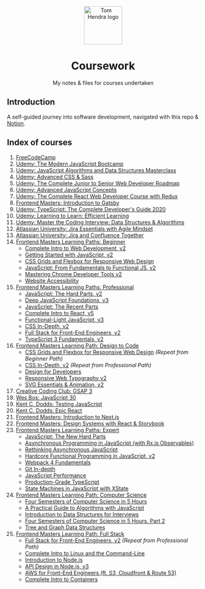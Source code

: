 <div align=center>
<img alt="Tom Hendra logo" src="https://res.cloudinary.com/tomhendra/image/upload/v1567091669/tomhendra-logo/tomhendra-logo-round-1024.png" width="100" />
<h1>Coursework</h1>
<p>My notes & files for courses undertaken</p>
</div>

## Introduction

A self-guided journey into software development, navigated with this repo & [Notion](https://www.notion.so/tomhendra/aee55240fda84fb3a0508cf3f7f49cf1?v=8c5ca7124255468ca320027f057e700d).

## Index of courses

1.  [FreeCodeCamp](1-free-code-camp)
2.  [Udemy: The Modern JavaScript Bootcamp](2-modern-javascript-bootcamp)
3.  [Udemy: JavaScript Algorithms and Data Structures Masterclass](3-algorithms-and-data-structures)
4.  [Udemy: Advanced CSS & Sass](4-advanced-css-and-sass)
5.  [Udemy: The Complete Junior to Senior Web Developer Roadmap](5-complete-junior-to-senior-web-developer)
6.  [Udemy: Advanced JavaScript Concepts](6-advanced-javascript-concepts)
7.  [Udemy: The Complete React Web Developer Course with Redux](7-complete-react-web-developer)
8.  [Frontend Masters: Introduction to Gatsby](8-gatsby-intro)
9.  [Udemy: TypeScript: The Complete Developer's Guide 2020](9-typescript-complete-developers-guide)
10. [Udemy: Learning to Learn: Efficient Learning](10-learning-to-learn)
11. [Udemy: Master the Coding Interview: Data Structures & Algorithms](11-master-the-coding-interview)
12. [Atlassian University: Jira Essentials with Agile Mindset](12-jira-essentials-with-agile-mindset)
13. [Atlassian University: Jira and Confluence Together](13-jira-and-confluence-together)
14. [Frontend Masters Learning Paths: Beginner](14-fem-beginner)
    - [Complete Intro to Web Development, v2](14-fem-beginner/1-complete-intro-to-web-development-v2)
    - [Getting Started with JavaScript, v2](14-fem-beginner/2-getting-started-with-javascript-v2)
    - [CSS Grids and Flexbox for Responsive Web Design](14-fem-beginner/3-css-grids-and-flexbox-for-responsive-web-design)
    - [JavaScript: From Fundamentals to Functional JS, v2](14-fem-beginner/4-javascript-from-fundamentals-to-functional-js-v2)
    - [Mastering Chrome Developer Tools v2](14-fem-beginner/5-mastering-chrome-developer-tools-v2)
    - [Website Accessibility]()
15. [Frontend Masters Learning Paths: Professional](15-fem-professional)
    - [JavaScript: The Hard Parts, v2](15-fem-professional/1-javascript-the-hard-parts-v2)
    - [Deep JavaScript Foundations, v3](15-fem-professional/2-deep-javascript-foundations-v3)
    - [JavaScript: The Recent Parts](15-fem-professional/3-javascript-the-recent-parts)
    - [Complete Intro to React, v5](15-fem-professional/4-complete-intro-to-react-v5)
    - [Functional-Light JavaScript, v3](15-fem-professional/5-functional-light-javascript-v3)
    - [CSS In-Depth, v2](15-fem-professional/6-css-in-depth-v2)
    - [Full Stack for Front-End Engineers, v2](15-fem-professional/7-full-stack-for-front-end-engineers-v2)
    - [TypeScript 3 Fundamentals, v2]()
16. [Frontend Masters Learning Path: Design to Code](16-fem-design-to-code)
    - [CSS Grids and Flexbox for Responsive Web Design](14-fem-beginner/3-css-grids-and-flexbox-for-responsive-web-design) _(Repeat from Beginner Path)_
    - [CSS In-Depth, v2](15-fem-professional/6-css-in-depth-v2) _(Repeat from Professional Path)_
    - [Design for Developers](16-fem-design-to-code/1-design-for-developers)
    - [Responsive Web Typography v2](16-fem-design-to-code/1-design-for-developers)
    - [SVG Essentials & Animation, v2](16-fem-design-to-code/3-svg-essentials-and-animation-v2)
17. [Creative Coding Club: GSAP 3](17-ccc-gsap-3)
18. [Wes Bos: JavaScript 30](18-javascript30)
19. [Kent C. Dodds: Testing JavaScript](19-testing-javascript)
20. [Kent C. Dodds: Epic React](20-epic-react)
21. [Frontend Masters: Introduction to Next.js]()
22. [Frontend Masters: Design Systems with React & Storybook]()
23. [Frontend Masters Learning Paths: Expert]()
    - [JavaScript: The New Hard Parts]()
    - [Asynchronous Programming in JavaScript (with Rx.js Observables)]()
    - [Rethinking Asynchronous JavaScript]()
    - [Hardcore Functional Programming in JavaScript, v2]()
    - [Webpack 4 Fundamentals]()
    - [Git In-depth]()
    - [JavaScript Performance]()
    - [Production-Grade TypeScript]()
    - [State Machines in JavaScript with XState]()
24. [Frontend Masters Learning Path: Computer Science]()
    - [Four Semesters of Computer Science in 5 Hours]()
    - [A Practical Guide to Algorithms with JavaScript]()
    - [Introduction to Data Structures for Interviews]()
    - [Four Semesters of Computer Science in 5 Hours, Part 2]()
    - [Tree and Graph Data Structures]()
25. [Frontend Masters Learning Path: Full Stack]()
    - [Full Stack for Front-End Engineers, v2]() _(Repeat from Professional Path)_
    - [Complete Intro to Linux and the Command-Line]()
    - [Introduction to Node.js]()
    - [API Design in Node.js, v3]()
    - [AWS for Front-End Engineers (ft. S3, Cloudfront & Route 53)]()
    - [Complete Intro to Containers]()
